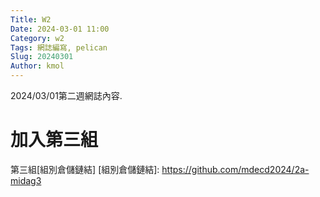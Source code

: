 ```yaml
---
Title: W2
Date: 2024-03-01 11:00
Category: w2
Tags: 網誌編寫, pelican
Slug: 20240301
Author: kmol
---
```


2024/03/01第二週網誌內容.

<!-- PELICAN_END_SUMMARY -->

# 加入第三組
第三組[組別倉儲鏈結]
[組別倉儲鏈結]: https://github.com/mdecd2024/2a-midag3
